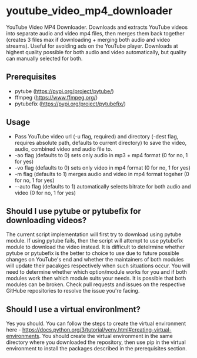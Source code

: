 # youtube_video_mp4_downloader
YouTube Video MP4 Downloader. Downloads and extracts YouTube videos into separate audio and video mp4 files, then merges them back together (creates 3 files max if downloading + merging both audio and video streams). Useful for avoiding ads on the YouTube player. Downloads at highest quality possible for both audio and video automatically, but quality can manually selected for both.


## Prerequisites
- pytube (https://pypi.org/project/pytube/)
- ffmpeg (https://www.ffmpeg.org/)
- pytubefix (https://pypi.org/project/pytubefix/)


## Usage
* Pass YouTube video url (-u flag, required) and directory (-dest flag, requires absolute path, defaults to current directory) to save the video, audio, combined video and audio file to.
* -ao flag (defaults to 0) sets only audio in mp3 + mp4 format (0 for no, 1 for yes)
* -vo flag (defaults to 0) sets only video in mp4 format (0 for no, 1 for yes)
* -m flag (defaults to 1) merges audio and video in mp4 format togeher (0 for no, 1 for yes)
* --auto flag (defaults to 1) automatically selects bitrate for both audio and video (0 for no, 1 for yes)


## Should I use pytube or pytubefix for downloading videos?
The current script implementation will first try to download using pytube module. If using pytube fails, then the script will attempt to use pytubefix module to download the video instead.
It is difficult to detelrmine whether pytube or pytubefix is the better to choice to use due to future possible changes on YouTube's end and whether the maintainers of both modules will update their pacakges respectively when such situations occur.
You will need to determine whether which option/module works for you and if both modules work then which module suits your needs. It is possible that both modules can be broken. Check pull requests and issues on the respective GitHube repositories to resolve the issue you're facing.


## Should I use a virtual environlment?
Yes you should. You can follow the steps to create the virtual environment here - https://docs.python.org/3/tutorial/venv.html#creating-virtual-environments. You should create the virtual environment in the same directory where you downloaded the repository, then use pip in the virtual environment to install the packages described in the prerequisites section.

